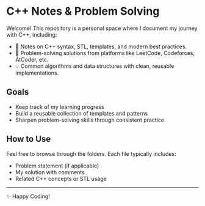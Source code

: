 # C++ Notes & Problem Solving

Welcome! This repository is a personal space where I document my journey with C++, including:

* 📒 Notes on C++ syntax, STL, templates, and modern best practices.
* 🧠 Problem-solving solutions from platforms like LeetCode, Codeforces, AtCoder, etc.
* 💡 Common algorithms and data structures with clean, reusable implementations.

## Goals

* Keep track of my learning progress
* Build a reusable collection of templates and patterns
* Sharpen problem-solving skills through consistent practice

## How to Use

Feel free to browse through the folders. Each file typically includes:

* Problem statement (if applicable)
* My solution with comments
* Related C++ concepts or STL usage

---

✨ Happy Coding!
